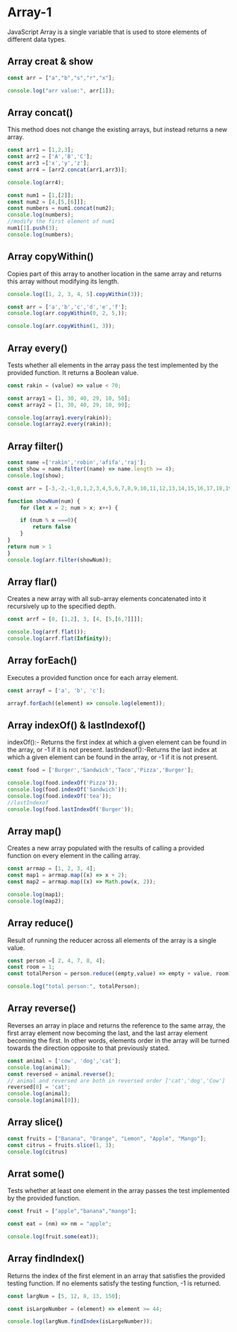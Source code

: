 # Array-1
JavaScript Array is a single variable that is used to store elements of different data types.

## Array creat & show
```javascript
const arr = ["a","b","s","r","x"];

console.log("arr value:", arr[1]);
```
## Array concat()
This method does not change the existing arrays, but instead returns a new array.
```javascript
const arr1 = [1,2,3];
const arr2 = ['A','B','C'];
const arr3 =['x','y','z'];
const arr4 = [arr2.concat(arr1,arr3)];

console.log(arr4);
```
```javascript
const num1 = [1,[2]];
const num2 = [4,[5,[6]]];
const numbers = num1.concat(num2);
console.log(numbers);
//modify the first element of num1
num1[1].push(3);
console.log(numbers);

```
## Array copyWithin()
Copies part of this array to another location in the same array and returns this array without modifying its length.
```javascript
console.log([1, 2, 3, 4, 5].copyWithin(3));
```
```javascript
const arr = ['a','b','c','d','e','f'];
console.log(arr.copyWithin(0, 2, 5,));

console.log(arr.copyWithin(1, 3));
```
## Array every()
Tests whether all elements in the array pass the test implemented by the provided function. It returns a Boolean value.
```javascript
const rakin = (value) => value < 70;

const array1 = [1, 30, 40, 29, 10, 50];
const array2 = [1, 30, 40, 29, 10, 99];

console.log(array1.every(rakin));
console.log(array2.every(rakin));
```
## Array filter()
```javascript
const name =['rakin','robin','afifa','raj'];
const show = name.filter((name) => name.length >= 4);
console.log(show);
```
```javascript
const arr = [-3,-2,-1,0,1,2,3,4,5,6,7,8,9,10,11,12,13,14,15,16,17,18,19,20];

function showNum(num) {
    for (let x = 2; num > x; x++) {

    if (num % x ===0){
        return false
    }
}
return num > 1
}
console.log(arr.filter(showNum));
```
## Array flar()
Creates a new array with all sub-array elements concatenated into it recursively up to the specified depth.
```javascript
const arrf = [0, [1,2], 3, [4, [5,[6,7]]]];

console.log(arrf.flat());
console.log(arrf.flat(Infinity));
```
## Array forEach()
Executes a provided function once for each array element.
```javascript
const arrayf = ['a', 'b', 'c'];

arrayf.forEach((element) => console.log(element));
```
## Array indexOf() & lastIndexof()
indexOf():- Returns the first index at which a given element can be found in the array, or -1 if it is not present.
lastIndexof():-Returns the last index at which a given element can be found in the array, or -1 if it is not present.
```javascript
const food = ['Burger','Sandwich','Taco','Pizza','Burger'];

console.log(food.indexOf('Pizza'));
console.log(food.indexOf('Sandwich'));
console.log(food.indexOf('tea'));
//lastIndexof
console.log(food.lastIndexOf('Burger'));

```
## Array map()
Creates a new array populated with the results of calling a provided function on every element in the calling array.
```javascript
const arrmap = [1, 2, 3, 4];
const map1 = arrmap.map((x) => x + 2);
const map2 = arrmap.map((x) => Math.pow(x, 2));

console.log(map1);
console.log(map2);
```
## Array reduce()
Result of running the reducer across all elements of the array is a single value.
```javascript
const person =[ 2, 4, 7, 8, 4];
const room = 1;
const totalPerson = person.reduce((empty,value) => empty + value, room);

console.log("total person:", totalPerson);
```
## Array reverse()
Reverses an array in place and returns the reference to the same array, the first array element now becoming the last, and the last array element becoming the first. In other words, elements order in the array will be turned towards the direction opposite to that previously stated.
```javascript
const animal = ['cow', 'dog','cat'];
console.log(animal);
const reversed = animal.reverse();
// animal and reversed are both in reversed order ['cat','dog','Cow']
reversed[0] = 'cat';
console.log(animal);
console.log(animal[0]); 
```
## Array slice()

```javascript
const fruits = ["Banana", "Orange", "Lemon", "Apple", "Mango"];
const citrus = fruits.slice(1, 3);
console.log(citrus)
```
## Arrat some()
Tests whether at least one element in the array passes the test implemented by the provided function.
```javascript
const fruit = ["apple","banana","mango"];

const eat = (nm) => nm = "apple";

console.log(fruit.some(eat)); 
```
## Array findIndex()
Returns the index of the first element in an array that satisfies the provided testing function. If no elements satisfy the testing function, -1 is returned.
```javascript
const largNum = [5, 12, 8, 13, 150];

const isLargeNumber = (element) => element >= 44;

console.log(largNum.findIndex(isLargeNumber));
```






